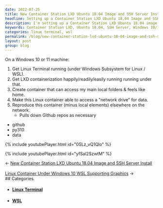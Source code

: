 ```yaml
---
date: 2022-07-25
title: New Container Station LXD Ubuntu 18.04 Image and SSH Server Install
headline: Setting up a Container Station LXD Ubuntu 18.04 Image and SSH Server on Windows 10 or 11
description: I'm setting up a Container Station LXD Ubuntu 18.04 image and SSH server on my Windows 10 or 11 machine. I'll get Linux Terminal running under Windows Subsystem for Linux / WSL, then get LXD containerization running. I'll create a container that accesses my main local folders and feels like home, and make this Linux container able to access a 'network drive' for data. Finally, I'll reproduce this container to make it easy for others to set up their own.
keywords: Container Station LXD, Ubuntu 18.04, SSH Server, Windows 10/11, Linux Terminal, WSL, LXD Containerization, Local Folders, Network Drive, Reproduce Container
categories: linux terminal, wsl
permalink: /blog/new-container-station-lxd-ubuntu-18-04-image-and-ssh-server-install/
layout: post
group: blog
---
```



On a Windows 10 or 11 machine:

1. Get Linux Terminal running (under Windows Subsystem for Linux / WSL).
2. Get LXD containerization happily/readily/easily running running under that.
3. Create container that can access my main local folders & feels like home.
4. Make this Linux container able to access a "network drive" for data.
5. Reproduce this container (minus local elements) elsewhere on the network.
   - Pulls down Github repos as necessary

- github
- py310
- data

{% include youtubePlayer.html id="0SLz_vQ1Qlo" %}

{% include youtubePlayer.html id="yfSal2SzwtM" %}


<div class="arrow-links"><div class="post-nav-prev"><span class="arrow">&larr;&nbsp;</span><a href="/blog/new-container-station-lxd-ubuntu-18-04-image-and-ssh-server-install/">New Container Station LXD Ubuntu 18.04 Image and SSH Server Install</a></div> &nbsp; <div class="post-nav-next"><a href="/blog/linux-container-under-windows-10-wsl-supporting-graphics/">Linux Container Under Windows 10 WSL Supporting Graphics</a><span class="arrow">&nbsp;&rarr;</span></div></div>
## Categories

<ul>
<li><h4><a href='/linux-terminal/'>Linux Terminal</a></h4></li>
<li><h4><a href='/wsl/'>WSL</a></h4></li></ul>